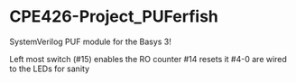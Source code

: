 # CPE426-Project_PUFerfish
 
SystemVerilog PUF module for the Basys 3!

Left most switch (#15) enables the RO counter
#14 resets it
#4-0 are wired to the LEDs for sanity
